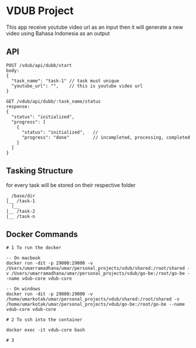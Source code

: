 # VDUB Project
This app receive youtube video url as an input then it will generate a new video using Bahasa Indonesia as an output

## API

```
POST /vdub/api/dubb/start
body:
{
  "task_name": "task-1" // task must unique
  "youtube_url": "",    // this is youtube video url
}
```

```
GET /vdub/api/dubb/:task_name/status
response:
{
  "status": "initialized",
  "progress": [
    {
      "status": "initialized",   //
      "progress": "done"         // incompleted, processing, completed
    }
  ]
}
```

## Tasking Structure
for every task will be stored on their respective folder

```
_ /base/dir
|__ /task-1
  |__
|__ /task-2
|__ /task-n
```


## Docker Commands

```
# 1 To run the docker

-- On macbook
docker run -dit -p 29000:29000 -v /Users/umarramadhana/umar/personal_projects/vdub/shared:/root/shared -v /Users/umarramadhana/umar/personal_projects/vdub/go-be:/root/go-be --name vdub-core vdub-core

-- On windows
docker run -dit -p 29000:29000 -v /home/umarkotak/umar/personal_projects/vdub/shared:/root/shared -v /home/umarkotak/umar/personal_projects/vdub/go-be:/root/go-be --name vdub-core vdub-core

# 2 To ssh into the container

docker exec -it vdub-core bash

# 3
```
